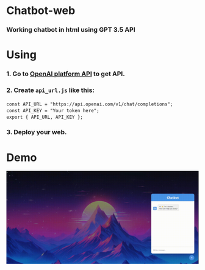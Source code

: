 # Chatbot-web
### Working chatbot in html using GPT 3.5 API

# Using
### 1. Go to [OpenAI platform API](https://platform.openai.com/api-keys) to get API.
### 2. Create `api_url.js` like this:

`const API_URL = "https://api.openai.com/v1/chat/completions";`  
`const API_KEY = "Your token here";`  
`export { API_URL, API_KEY };`

### 3. Deploy your web.

# Demo

![demo](image/screen.gif)
